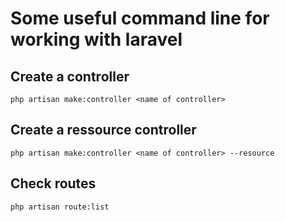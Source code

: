 # Some useful command line for working with laravel

## Create a controller

```
php artisan make:controller <name of controller>
```

## Create a ressource controller

```
php artisan make:controller <name of controller> --resource
```

## Check routes

```
php artisan route:list
```